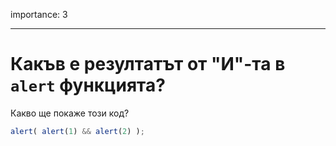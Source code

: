 importance: 3

---

# Какъв е резултатът от "И"-та в `alert` функцията?

Какво ще покаже този код?

```js
alert( alert(1) && alert(2) );
```

